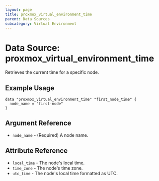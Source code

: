 ```yaml
---
layout: page
title: proxmox_virtual_environment_time
parent: Data Sources
subcategory: Virtual Environment
---
```


# Data Source: proxmox_virtual_environment_time

Retrieves the current time for a specific node.

## Example Usage

```hcl
data "proxmox_virtual_environment_time" "first_node_time" {
  node_name = "first-node"
}
```

## Argument Reference

- `node_name` - (Required) A node name.

## Attribute Reference

- `local_time` - The node's local time.
- `time_zone` - The node's time zone.
- `utc_time` - The node's local time formatted as UTC.
